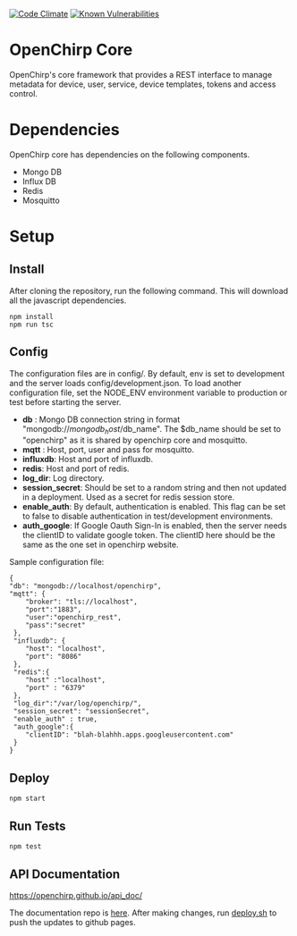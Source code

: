 <!--[![Build Status](https://travis-ci.org/OpenChirp/openchirp_rest.svg?branch=master)](https://travis-ci.org/OpenChirp/openchirp_rest)-->
[![Code Climate](https://codeclimate.com/github/OpenChirp/openchirp_rest/badges/gpa.svg)](https://codeclimate.com/github/OpenChirp/openchirp_rest)
[![Known Vulnerabilities](https://snyk.io/test/github/openchirp/openchirp_rest/badge.svg)](https://snyk.io/test/github/openchirp/openchirp_rest)

# OpenChirp Core
OpenChirp's core framework that provides a REST interface to manage metadata for device, user, service, device templates, tokens and access control.

# Dependencies
OpenChirp core has dependencies on the following components.
* Mongo DB
* Influx DB
* Redis
* Mosquitto

# Setup

## Install
After cloning the repository, run the following command. This will download all the javascript dependencies.
```
npm install
npm run tsc
```

## Config
The configuration files are in config/. By default, env is set to development and the server loads config/development.json. To load another configuration file, set the NODE_ENV environment variable to production or test before starting the server.
* **db** : Mongo DB connection string in format "mongodb://$mongodb_host/$db_name". The $db_name should be set to "openchirp" as it is shared by openchirp core and mosquitto.
* **mqtt** : Host, port, user and pass for mosquitto.
* **influxdb**: Host and port of influxdb.
* **redis**: Host and port of redis.
* **log_dir**: Log directory.
* **session_secret**: Should be set to a random string and then not updated in a deployment. Used as a secret for redis session store.
* **enable_auth**: By default, authentication is enabled. This flag can be set to false to disable authentication in test/development environments.
* **auth_google**: If Google Oauth Sign-In is enabled, then the server needs the clientID to validate google token. The clientID here should be the same as the one set in openchirp website.

Sample configuration file:

```
{
"db": "mongodb://localhost/openchirp",
"mqtt": {
    "broker": "tls://localhost",
    "port":"1883",
    "user":"openchirp_rest",
    "pass":"secret"
 },
 "influxdb": {
    "host": "localhost",
    "port": "8086"
 },
 "redis":{
    "host" :"localhost",
    "port" : "6379"
 },
 "log_dir":"/var/log/openchirp/",
 "session_secret": "sessionSecret",
 "enable_auth" : true,
 "auth_google":{
    "clientID": "blah-blahhh.apps.googleusercontent.com"
 }
}
```

## Deploy
```
npm start
```

## Run Tests
```
npm test
```


## API Documentation
https://openchirp.github.io/api_doc/

The documentation repo is [here](https://github.com/OpenChirp/api_doc/tree/master/source/includes). After making changes, run [deploy.sh](https://github.com/OpenChirp/api_doc/blob/master/deploy.sh) to push the updates to github pages.
